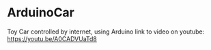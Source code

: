 # ArduinoCar
Toy Car controlled by internet, using Arduino
link to video on youtube: https://youtu.be/A0CADVUaTd8
